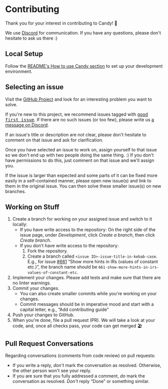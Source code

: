 # Contributing

Thank you for your interest in contributing to Candy! 🎉

We use [Discord](https://discord.gg/5Vr4eAJ7gU) for communication.
If you have any questions, please don't hesitate to ask us there :)

## Local Setup

Follow the [README's How to use Candy section](https://github.com/candy-lang/candy#how-to-use-candy) to set up your development environment.

## Selecting an issue

Visit the [GitHub Project](https://github.com/orgs/candy-lang/projects/1/views/1) and look for an interesting problem you want to solve.

If you're new to this project, we recommend issues tagged with [<kbd>good first issue</kbd>](https://github.com/orgs/candy-lang/projects/1/views/4).
If there are no such issues (or too few), please write us [a message on Discord][Discord].

If an issue's title or description are not clear, please don't hesitate to comment on that issue and ask for clarification.

Once you have selected an issue to work on, assign yourself to that issue so we don't end up with two people doing the same thing. :)
If you don't have permissions to do this, just comment on that issue and we'll assign you.

If the issue is larger than expected and some parts of it can be fixed more easily in a self-contained manner, please open new issue(s) and link to them in the original issue.
You can then solve these smaller issue(s) on new branches.

## Working on Stuff

1. Create a branch for working on your assigned issue and switch to it locally:
   - If you have write access to the repository:
     On the right side of the issue page, under _Development_, click _Create a branch_, then click _Create branch_.
   - If you don't have write access to the repository:
     1. Fork the repository.
     2. Create a branch called `<issue ID>-issue-title-in-kebab-case`.
        E.g., for issue [#661](https://github.com/candy-lang/candy/issues/661) “Show more hints in IRs (values of constant etc.)”, the branch name should be `661-show-more-hints-in-irs-values-of-constant-etc`.
2. Implement your changes.
   Please add tests and make sure that there are no linter warnings.
3. Commit your changes.
   - You can also create smaller commits while you're working on your changes.
   - Commit messages should be in imperative mood and start with a capital letter, e.g., “Add contributing guide”
4. Push your changes to GitHub.
5. When you're done, file a pull request (PR).
   We will take a look at your code, and, once all checks pass, your code can get merged 🏖️

## Pull Request Conversations

Regarding conversations (comments from code review) on pull requests:

- If you write a reply, _don't_ mark the conversation as resolved.
  Otherwise, the other person won't see your reply.
- If you are sure that you fully addressed a comment, _do_ mark the conversation as resolved.
  _Don't_ reply “Done” or something similar.

[Discord]: https://discord.gg/5Vr4eAJ7gU

